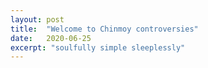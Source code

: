 ```yaml
---
layout: post
title:  "Welcome to Chinmoy controversies"
date:   2020-06-25
excerpt: "soulfully simple sleeplessly"
---
```

